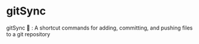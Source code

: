 # gitSync
gitSync 🔧  : A shortcut commands for adding, committing, and pushing files to a git repository
